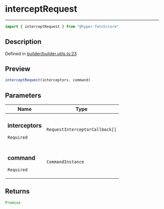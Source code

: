 

# interceptRequest

<div class="api-docs__separator" data-reactroot="">

---

</div><div class="api-docs__import" data-reactroot="">

```ts
import { interceptRequest } from "@hyper-fetch/core"
```

</div><div class="api-docs__section">

## Description

</div><div class="api-docs__description"><span class="api-docs__do-not-parse">



</span></div><p class="api-docs__definition">

Defined in [builder/builder.utils.ts:23](https://github.com/BetterTyped/hyper-fetch/blob/a5ae46b5/packages/core/src/builder/builder.utils.ts#L23)

</p><div class="api-docs__section">

## Preview

</div><div class="api-docs__preview fn">

```ts
interceptRequest(interceptors, command)
```

</div><div class="api-docs__section">

## Parameters

</div><div class="api-docs__parameters"><table><thead><tr><th>Name</th><th>Type</th></tr></thead><tbody><tr param-data="interceptors"><td class="api-docs__param-name required">

### interceptors 

`Required`

</td><td class="api-docs__param-type">

`RequestInterceptorCallback[]`

</td></tr><tr param-data="command"><td class="api-docs__param-name required">

### command 

`Required`

</td><td class="api-docs__param-type">

`CommandInstance`

</td></tr></tbody></table></div><div class="api-docs__section">

## Returns

</div><div class="api-docs__returns">

```ts
Promise
```

</div>